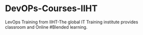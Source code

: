 # DevOPs-Courses-IIHT
LevOps Training from IIHT-The global IT Training institute provides classroom and Online #Blended learning.
